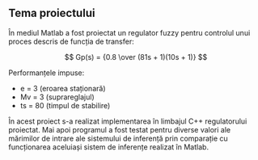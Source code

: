   ## Tema proiectului
  
  În mediul Matlab a fost proiectat un regulator fuzzy pentru controlul unui proces descris de funcția de transfer:
  
  $$ Gp(s) = {0.8 \over (81s + 1)(10s + 1)} $$
  
  Performanțele impuse:
  - e = 3 (eroarea staționară)
  - Mv = 3 (suprareglajul)
  - ts = 80 (timpul de stabilire)

  În acest proiect s-a realizat implementarea în limbajul C++ regulatorului  proiectat. 
  Mai apoi programul a fost testat pentru diverse valori ale mărimilor de intrare ale sistemului de inferență prin comparație cu funcționarea aceluiași sistem de inferențe realizat în Matlab.  
